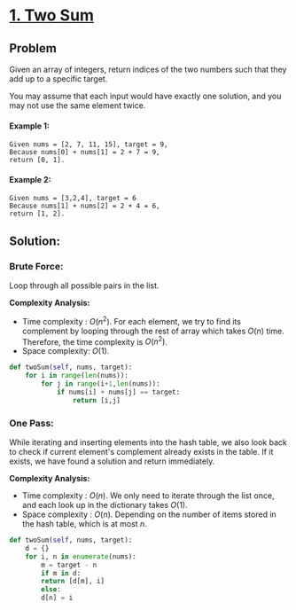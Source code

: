 # [1. Two Sum](https://leetcode.com/problems/two-sum/)

## Problem

Given an array of integers, return indices of the two numbers such that they add up to a specific target.

You may assume that each input would have exactly one solution, and you may not use the same element twice.

#### Example 1:

```
Given nums = [2, 7, 11, 15], target = 9,
Because nums[0] + nums[1] = 2 + 7 = 9,
return [0, 1].
```

#### Example 2:

```
Given nums = [3,2,4], target = 6
Because nums[1] + nums[2] = 2 + 4 = 6,
return [1, 2].
```

## Solution:

### Brute Force:

Loop through all possible pairs in the list.

**Complexity Analysis:**
- Time complexity :  $O(n^2)$. For each element, we try to find its complement by looping through the rest of array which takes  $O(n)$ time. Therefore, the time complexity is  $O(n^2)$.
- Space complexity: $O(1)$.
```python
def twoSum(self, nums, target):
    for i in range(len(nums)):
        for j in range(i+1,len(nums)):
            if nums[i] + nums[j] == target:
                return [i,j]
```

### One Pass:
While iterating and inserting elements into the hash table, we also look back to check if current element's complement already exists in the table. If it exists, we have found a solution and return immediately.

**Complexity Analysis:**
- Time complexity :  $O(n)$. We only need to iterate through the list once, and each look up in the dictionary takes $O(1)$.
- Space complexity :  $O(n)$. Depending on the number of items stored in the hash table, which is at most $n$.

```python
def twoSum(self, nums, target):
	d = {}
	for i, n in enumerate(nums):
	    m = target - n
	    if m in d:
		return [d[m], i]
	    else:
		d[n] = i
```



<!--stackedit_data:
eyJoaXN0b3J5IjpbMTcwNzM3OTkzNSwxOTUyNTA2MzEzLC04NT
I2Nzk4NCwtMTU1NjgyMzY5MSw1MDc1MTQwMzcsMzg3NzEyNDcy
LDE5ODI2NDY5NzddfQ==
-->
